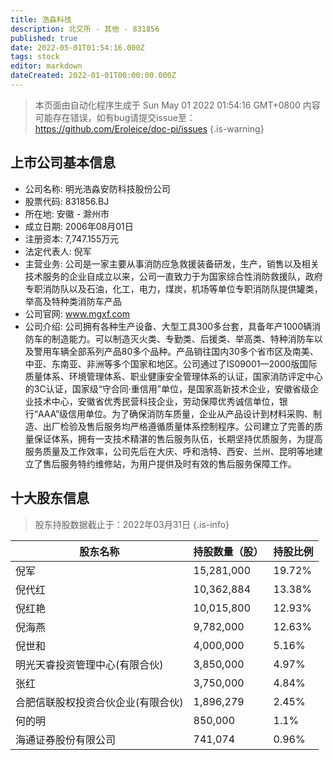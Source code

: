 ```yaml
---
title: 浩淼科技
description: 北交所 - 其他 - 831856
published: true
date: 2022-05-01T01:54:16.000Z
tags: stock
editor: markdown
dateCreated: 2022-01-01T00:00:00.000Z
---
```


> 本页面由自动化程序生成于 Sun May 01 2022 01:54:16 GMT+0800
> 内容可能存在错误，如有bug请提交issue至：https://github.com/Eroleice/doc-pi/issues
{.is-warning}

## 上市公司基本信息
- 公司名称: 明光浩淼安防科技股份公司
- 股票代码: 831856.BJ
- 所在地: 安徽 - 滁州市
- 成立日期: 2006年08月01日
- 注册资本: 7,747.155万元
- 法定代表人: 倪军
- 主营业务: 公司是一家主要从事消防应急救援装备研发，生产，销售以及相关技术服务的企业自成立以来，公司一直致力于为国家综合性消防救援队，政府专职消防队以及石油，化工，电力，煤炭，机场等单位专职消防队提供罐类，举高及特种类消防车产品
- 公司官网: www.mgxf.com
- 公司介绍: 公司拥有各种生产设备、大型工具300多台套，具备年产1000辆消防车的制造能力。可以制造灭火类、专勤类、后援类、举高类、特种消防车以及警用车辆全部系列产品80多个品种。产品销往国内30多个省市区及南美、中亚、东南亚、非洲等多个国家和地区。公司通过了IS09001—2000版国际质量体系、环境管理体系、职业健康安全管理体系的认证，国家消防评定中心的3C认证，国家级“守合同·重信用”单位，是国家高新技术企业，安徽省级企业技术中心，安徽省优秀民营科技企业，劳动保障优秀诚信单位，银行“AAA”级信用单位。为了确保消防车质量，企业从产品设计到材料采购、制造、出厂检验及售后服务均严格遵循质量体系控制程序。公司建立了完善的质量保证体系，拥有一支技术精湛的售后服务队伍，长期坚持优质服务，为提高服务质量及工作效率，公司先后在大庆、呼和浩特、西安、兰州、昆明等地建立了售后服务特约维修站，为用户提供及时有效的售后服务保障工作。


## 十大股东信息
> 股东持股数据截止于：2022年03月31日
{.is-info}

| 股东名称 | 持股数量（股） | 持股比例 |
| --- | --- | --- |
| 倪军 | 15,281,000 | 19.72% |
| 倪代红 | 10,362,884 | 13.38% |
| 倪红艳 | 10,015,800 | 12.93% |
| 倪海燕 | 9,782,000 | 12.63% |
| 倪世和 | 4,000,000 | 5.16% |
| 明光天睿投资管理中心(有限合伙) | 3,850,000 | 4.97% |
| 张红 | 3,750,000 | 4.84% |
| 合肥信联股权投资合伙企业(有限合伙) | 1,896,279 | 2.45% |
| 何的明 | 850,000 | 1.1% |
| 海通证券股份有限公司 | 741,074 | 0.96% |




